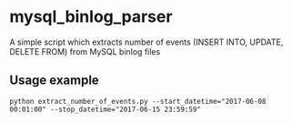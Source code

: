 # mysql_binlog_parser
A simple script which extracts number of events (INSERT INTO, UPDATE, DELETE FROM) from MySQL binlog files

## Usage example
`python extract_number_of_events.py --start_datetime="2017-06-08 00:01:00" --stop_datetime="2017-06-15 23:59:59"`
